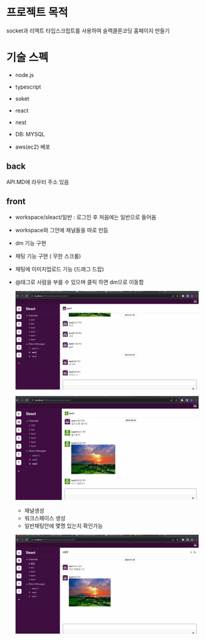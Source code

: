 # 프로젝트 목적

socket과 리액트 타입스크립트를 사용하여 슬랙클론코딩 홈페이지 만들기

# 기술 스펙

- node.js
- typescript
- soket
- react

- nest
- DB: MYSQL
- aws(ec2) 배포 

## back 
API.MD에 라우터 주소 있음

## front 
- workspace/sleact/일반 : 로그인 후 처음에는 일반으로 들어옴
- workspace와 그안에 채널들을 따로 만듬 
- dm 기능 구현 
- 채팅 기능 구현 ( 무한 스크롤)
- 채팅에 이미지업로드 기능 (드래그 드랍)
- @태그로 사람을 부를 수 있으며 클릭 하면 dm으로 이동함


  ![](slack-chat.gif)

  ![](slack-imgupload.gif)
  
  
  - 채널생성 
  - 워크스페이스 생성
  - 일반채팅안에 몇명 있는지 확인가능

  ![](slackmain.gif)



